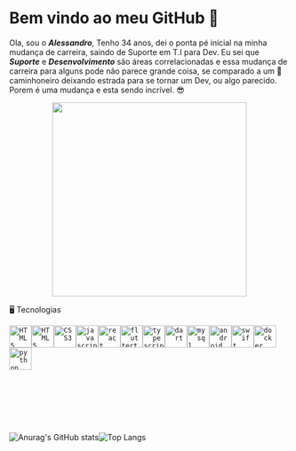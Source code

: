


# Bem vindo ao meu  GitHub 👋

Ola, sou o  ***Alessandro***, Tenho 34 anos, dei o ponta pé inicial na minha mudança de carreira, saindo de Suporte em T.I para Dev.
Eu sei que ***Suporte*** e ***Desenvolvimento*** são áreas correlacionadas e  essa  mudança  de carreira para alguns pode não parece grande coisa, se comparado a um :articulated_lorry: caminhoneiro deixando estrada para se tornar um Dev, ou algo parecido.
Porem é uma mudança e  esta sendo incrível. :sunglasses:
<p align="center">
  <img src="https://img.ibxk.com.br/2020/05/12/12123741579262.gif" width="350">
</p>



🖥️  Tecnologias

<code><img width="40px" src="https://cdn.jsdelivr.net/gh/devicons/devicon/icons/html5/html5-original-wordmark.svg" title = "HTML5"/></code><code><img width="40px" src="https://cdn.jsdelivr.net/gh/devicons/devicon/icons/css3/css3-original-wordmark.svg" title = "HTML5"/></code><code><img width="40px" src="https://cdn.jsdelivr.net/gh/devicons/devicon/icons/java/java-original-wordmark.svg" title = "CSS3"/></code><code><img width="40px" src="https://cdn.jsdelivr.net/gh/devicons/devicon/icons/javascript/javascript-original.svg" title = "javascript"/></code><code><img width="40px" src="https://cdn.jsdelivr.net/gh/devicons/devicon/icons/react/react-original-wordmark.svg" title = "react"/></code><code><img width="40px" src="https://cdn.jsdelivr.net/gh/devicons/devicon/icons/flutter/flutter-original.svg" title = "fluttert"/></code><code><img width="40px" src="https://cdn.jsdelivr.net/gh/devicons/devicon/icons/typescript/typescript-original.svg" title = "typescript"/></code><code><img width="40px" src="https://cdn.jsdelivr.net/gh/devicons/devicon/icons/dart/dart-original-wordmark.svg" title = "dart"/></code><code><img width="40px" src="https://cdn.jsdelivr.net/gh/devicons/devicon/icons/mysql/mysql-original-wordmark.svg" title = "mysql"/></code><code><img width="40px" src="https://cdn.jsdelivr.net/gh/devicons/devicon/icons/android/android-original-wordmark.svg" title = "android"/></code><code><img width="40px" src="https://cdn.jsdelivr.net/gh/devicons/devicon/icons/swift/swift-plain.svg" title = "swift"/></code><code><img width="40px" src="https://cdn.jsdelivr.net/gh/devicons/devicon/icons/docker/docker-original-wordmark.svg" title = "docker"/></code><code><img width="40px" src="https://cdn.jsdelivr.net/gh/devicons/devicon/icons/python/python-original-wordmark.svg" title = "python"/></code>
<br>
<br>
<br>
<br>


<br>
<br>



![Anurag's GitHub stats](https://github-readme-stats.vercel.app/api?username=MottoMottoBR&show_icons=true&theme=radical )![Top Langs](https://github-readme-stats.vercel.app/api/top-langs/?username=MottoMottoBR&layout=compact)








 
